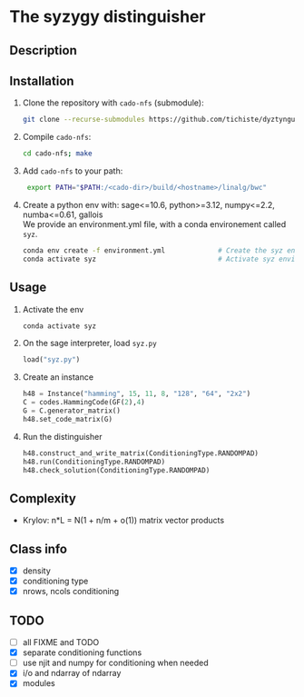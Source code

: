 # The syzygy distinguisher
## Description

## Installation
1. Clone the repository with `cado-nfs` (submodule):
    ```bash
    git clone --recurse-submodules https://github.com/tichiste/dyztynguysher.git
    ```

2. Compile `cado-nfs`:
   ```bash
   cd cado-nfs; make
   ```

3. Add `cado-nfs` to your path:
   ```bash
    export PATH="$PATH:/<cado-dir>/build/<hostname>/linalg/bwc"
   ```

4. Create a python env with: sage<=10.6, python>=3.12, numpy<=2.2, numba<=0.61, gallois  
   We provide an environment.yml file, with a conda environement called `syz`.
    ```bash
    conda env create -f environment.yml             # Create the syz environment from file
    conda activate syz                              # Activate syz environment
    ```

## Usage
1. Activate the env
    ```bash
    conda activate syz
    ```
2. On the sage interpreter, load `syz.py`
    ```python
    load("syz.py")
    ```

3. Create an instance
    ```python
    h48 = Instance("hamming", 15, 11, 8, "128", "64", "2x2")
    C = codes.HammingCode(GF(2),4)
    G = C.generator_matrix()
    h48.set_code_matrix(G)
    ```
4. Run the distinguisher
    ```python
    h48.construct_and_write_matrix(ConditioningType.RANDOMPAD)
    h48.run(ConditioningType.RANDOMPAD)
    h48.check_solution(ConditioningType.RANDOMPAD)
    ```

## Complexity
- Krylov: n*L = N(1 + n/m + o(1)) matrix vector products


## Class info
- [x] density
- [x] conditioning type
- [x] nrows, ncols conditioning

## TODO
- [ ] all FIXME and TODO
- [x] separate conditioning functions
- [ ] use njit and numpy for conditioning when needed
- [x] i/o and ndarray of ndarray
- [x] modules